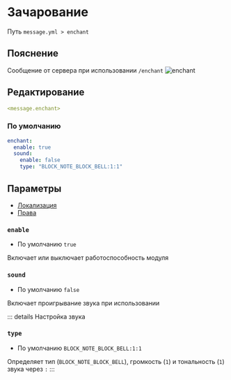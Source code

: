 # Зачарование
Путь `message.yml > enchant`

## Пояснение
Сообщение от сервера при использовании `/enchant`
![enchant](/enchant.png)

## Редактирование
```yaml
<message.enchant>
```

### По умолчанию
```yaml
enchant:
  enable: true
  sound:
    enable: false
    type: "BLOCK_NOTE_BLOCK_BELL:1:1"
```

## Параметры

- [Локализация](/ru/localizations/ru_ru/message/enchant/)
- [Права](/ru/permission/message/enchant/)

### `enable`
- По умолчанию `true`

Включает или выключает работоспособность модуля

### `sound`
- По умолчанию `false`

Включает проигрывание звука при использовании

::: details Настройка звука
### `type`
- По умолчанию `BLOCK_NOTE_BLOCK_BELL:1:1`

Определяет тип (`BLOCK_NOTE_BLOCK_BELL`), громкость (`1`) и тональность (`1`) звука через `:`
:::
